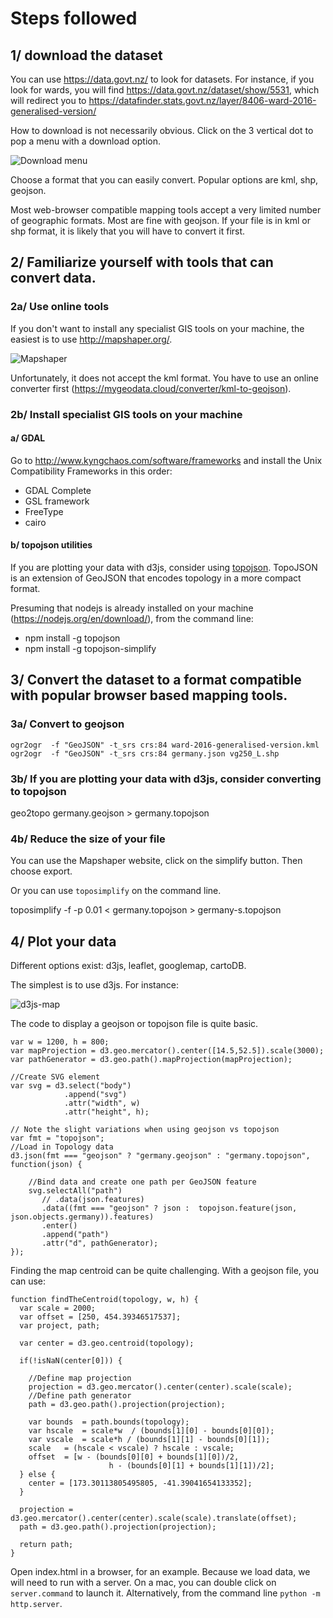 Steps followed
====================

1/ download the dataset
---------------------

You can use  https://data.govt.nz/ to look for datasets. For instance, if you look for wards, you will find https://data.govt.nz/dataset/show/5531, which will redirect you to https://datafinder.stats.govt.nz/layer/8406-ward-2016-generalised-version/

How to download is not necessarily obvious. Click on the 3 vertical dot to pop a menu with a download option.

![Download menu](steps/download-dataset.png)

Choose a format that you can easily convert. Popular options are kml, shp, geojson.

Most web-browser compatible mapping tools accept a very limited number of geographic formats. Most are fine with geojson. If your file is in kml or shp format, it is likely that you will have to convert it first.

2/ Familiarize yourself with tools that can convert data.
---------------------

### 2a/ Use online tools

If you don't want to install any specialist GIS tools on your machine, the easiest is to use http://mapshaper.org/.

![Mapshaper](steps/convert-geo-format.png)

Unfortunately, it does not accept the kml format. You have to use an online converter first (https://mygeodata.cloud/converter/kml-to-geojson).


### 2b/ Install specialist GIS tools on your machine

#### a/ GDAL

Go to http://www.kyngchaos.com/software/frameworks and install the Unix Compatibility Frameworks in this order:

* GDAL Complete
* GSL framework
* FreeType
* cairo

#### b/ topojson utilities

If you are plotting your data with d3js, consider using [topojson](https://github.com/topojson/topojson). TopoJSON is an extension of GeoJSON that encodes topology in a more compact format.

Presuming that nodejs is already installed on your machine (https://nodejs.org/en/download/), from the command line:

* npm install -g topojson
* npm install -g topojson-simplify


3/ Convert the dataset to a format compatible with popular browser based mapping tools.
---------------------

### 3a/ Convert to geojson

    ogr2ogr  -f "GeoJSON" -t_srs crs:84 ward-2016-generalised-version.kml
    ogr2ogr  -f "GeoJSON" -t_srs crs:84 germany.json vg250_L.shp

### 3b/ If you are plotting your data with d3js, consider converting to topojson

   geo2topo germany.geojson > germany.topojson

### 4b/ Reduce the size of your file

You can use the Mapshaper website, click on the simplify button. Then choose export.

Or you can use `toposimplify` on the command line.

   toposimplify -f -p 0.01 < germany.topojson  > germany-s.topojson

4/ Plot your data
---------------------

Different options exist: d3js, leaflet, googlemap, cartoDB.

The simplest is to use d3js. For instance:

![d3js-map](steps/map-with-d3js.png)

The code to display a geojson or topojson file is quite basic.

    var w = 1200, h = 800;
    var mapProjection = d3.geo.mercator().center([14.5,52.5]).scale(3000);
    var pathGenerator = d3.geo.path().mapProjection(mapProjection);

    //Create SVG element
    var svg = d3.select("body")
                .append("svg")
                .attr("width", w)
                .attr("height", h);

    // Note the slight variations when using geojson vs topojson
    var fmt = "topojson";
    //Load in Topology data
    d3.json(fmt === "geojson" ? "germany.geojson" : "germany.topojson", function(json) {

        //Bind data and create one path per GeoJSON feature
        svg.selectAll("path")
           // .data(json.features)
           .data((fmt === "geojson" ? json :  topojson.feature(json, json.objects.germany)).features)
           .enter()
           .append("path")
           .attr("d", pathGenerator);
    });

Finding the map centroid can be quite challenging. With a geojson file, you can use:

    function findTheCentroid(topology, w, h) {
      var scale = 2000;
      var offset = [250, 454.39346517537];
      var project, path;

      var center = d3.geo.centroid(topology);

      if(!isNaN(center[0])) {

        //Define map projection
        projection = d3.geo.mercator().center(center).scale(scale);
        //Define path generator
        path = d3.geo.path().projection(projection);

        var bounds  = path.bounds(topology);
        var hscale  = scale*w  / (bounds[1][0] - bounds[0][0]);
        var vscale  = scale*h / (bounds[1][1] - bounds[0][1]);
        scale   = (hscale < vscale) ? hscale : vscale;
        offset  = [w - (bounds[0][0] + bounds[1][0])/2,
                          h - (bounds[0][1] + bounds[1][1])/2];
      } else {
        center = [173.30113805495805, -41.39041654133352];
      }

      projection = d3.geo.mercator().center(center).scale(scale).translate(offset);
      path = d3.geo.path().projection(projection);

      return path;
    }

Open index.html in a browser, for an example. Because we load data, we will need to run with a server. On a mac, you can double click on `server.command` to launch it. Alternatively, from the command line `python -m http.server`.

